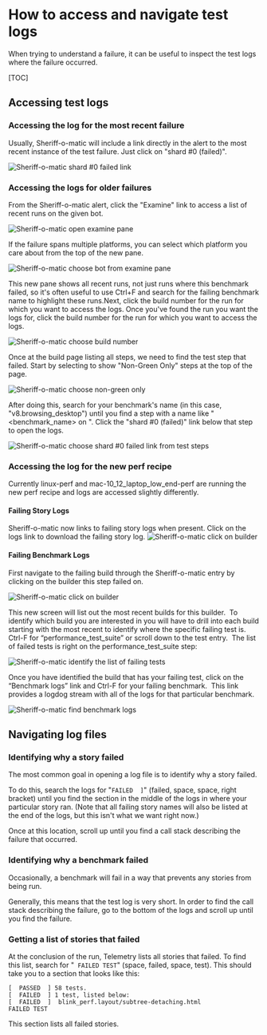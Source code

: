 # How to access and navigate test logs

When trying to understand a failure, it can be useful to inspect the test logs where the failure occurred.

[TOC]

## Accessing test logs

### Accessing the log for the most recent failure

Usually, Sheriff-o-matic will include a link directly in the alert to the most recent instance of the test failure. Just click on "shard #0 (failed)".

![Sheriff-o-matic shard #0 failed link](images/som_shard_0.png)

### Accessing the logs for older failures

From the Sheriff-o-matic alert, click the "Examine" link to access a list of recent runs on the given bot.

![Sheriff-o-matic open examine pane](images/som_examine.png)

If the failure spans multiple platforms, you can select which platform you care about from the top of the new pane.

![Sheriff-o-matic choose bot from examine pane](images/som_examine_choose_bot.png)

This new pane shows all recent runs, not just runs where this benchmark failed, so it's often useful to use Ctrl+F and search for the failing benchmark name to highlight these runs.Next, click the build number for the run for which you want to access the logs. Once you've found the run you want the logs for, click the build number for the run for which you want to access the logs.

![Sheriff-o-matic choose build number](images/som_choose_build_number.png)

Once at the build page listing all steps, we need to find the test step that failed. Start by selecting to show "Non-Green Only" steps at the top of the page.

![Sheriff-o-matic choose non-green only](images/som_choose_non_green_only.png)

After doing this, search for your benchmark's name (in this case, "v8.browsing_desktop") until you find a step with a name like "<benchmark_name> on <platform>". Click the "shard #0 (failed)" link below that step to open the logs.

![Sheriff-o-matic choose shard #0 failed link from test steps](images/som_test_steps_shard_0.png)

### Accessing the log for the new perf recipe

Currently linux-perf and mac-10_12_laptop_low_end-perf are running the new perf recipe and logs are accessed slightly differently. 

#### Failing Story Logs
Sheriff-o-matic now links to failing story logs when present.  Click on the logs
link to download the failing story log.
![Sheriff-o-matic click on builder](images/som_new_recipe_story_log.png)


#### Failing Benchmark Logs
First navigate to the failing build through the Sheriff-o-matic entry by clicking on the builder this step failed on. 

![Sheriff-o-matic click on builder](images/som_new_recipe_choose_builder.png)

This new screen will list out the most recent builds for this builder.  To identify which build you are interested in you will have to drill into each build starting with the most recent to identify where the specific failing test is. Ctrl-F for “performance_test_suite” or scroll down to the test entry.  The list of failed tests is right on the performance_test_suite step:

![Sheriff-o-matic identify the list of failing tests](images/som_new_recipe_identify_failed_tests.png)

Once you have identified the build that has your failing test, click on the “Benchmark logs” link and Ctrl-F for your failing benchmark.  This link provides a logdog stream with all of the logs for that particular benchmark.

![Sheriff-o-matic find benchmark logs](images/som_new_recipe_benchmark_logs_link.png)


## Navigating log files

### Identifying why a story failed

The most common goal in opening a log file is to identify why a story failed.

To do this, search the logs for "`FAILED  ]`" (failed, space, space, right bracket) until you find the section in the middle of the logs in where your particular story ran. (Note that all failing story names will also be listed at the end of the logs, but this isn't what we want right now.)

Once at this location, scroll up until you find a call stack describing the failure that occurred.

### Identifying why a benchmark failed

Occasionally, a benchmark will fail in a way that prevents any stories from being run.

Generally, this means that the test log is very short. In order to find the call stack describing the failure, go to the bottom of the logs and scroll up until you find the failure.

### Getting a list of stories that failed

At the conclusion of the run, Telemetry lists all stories that failed. To find this list, search for "` FAILED TEST`" (space, failed, space, test). This should take you to a section that looks like this:

    [  PASSED  ] 58 tests.
    [  FAILED  ] 1 test, listed below:
    [  FAILED  ]  blink_perf.layout/subtree-detaching.html
    FAILED TEST

This section lists all failed stories.

